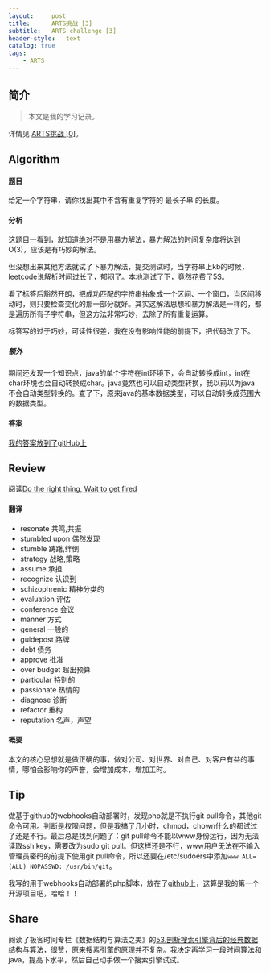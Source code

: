 ```yaml
---
layout:     post
title:      ARTS挑战 [3]
subtitle:   ARTS challenge [3]
header-style:   text
catalog: true
tags:
    - ARTS
---
```


## 简介

> 本文是我的学习记录。

详情见 [ARTS挑战 [0]](https://andongshen.com/2019/03/31/ARTS-0/)。

## Algorithm

#### 题目

给定一个字符串，请你找出其中不含有重复字符的 最长子串 的长度。

#### 分析

这题目一看到，就知道绝对不是用暴力解法，暴力解法的时间复杂度将达到O(3)，应该是有巧妙的解法。

但没想出来其他方法就试了下暴力解法，提交测试时，当字符串上kb的时候，leetcode说解析时间过长了，郁闷了。本地测试了下，竟然花费了5S。

看了标答后豁然开朗，把成功匹配的字符串抽象成一个区间、一个窗口，当区间移动时，则只要检查变化的那一部分就好。其实这解法思想和暴力解法是一样的，都是遍历所有子字符串，但这方法非常巧妙，去除了所有重复运算。

标答写的过于巧妙，可读性很差，我在没有影响性能的前提下，把代码改了下。

##### 额外

期间还发现一个知识点，java的单个字符在int环境下，会自动转换成int，int在char环境也会自动转换成char。java竟然也可以自动类型转换，我以前以为java不会自动类型转换的。查了下，原来java的基本数据类型，可以自动转换成范围大的数据类型。

#### 答案

[我的答案放到了gitHub上](https://github.com/AnthonySAD/leedcode/tree/master/Arithmetic/0003.LongestSubstringWithoutRepeatingCharacters)

## Review

阅读[Do the right thing, Wait to get fired](https://brendansterne.com/2013/07/11/do-the-right-thing-wait-to-get-fired/)

#### 翻译

- resonate 共鸣,共振
- stumbled upon 偶然发现
- stumble 踌躇,绊倒
- strategy 战略,策略
- assume 承担
- recognize 认识到
- schizophrenic 精神分类的
- evaluation 评估
- conference 会议
- manner 方式
- general 一般的
- guidepost 路牌
- debt 债务
- approve 批准
- over budget 超出预算
- particular 特别的
- passionate 热情的
- diagnose 诊断
- refactor 重构
- reputation 名声，声望

#### 概要

本文的核心思想就是做正确的事，做对公司、对世界、对自己、对客户有益的事情，哪怕会影响你的声誉，会增加成本，增加工时。

## Tip

做基于github的webhooks自动部署时，发现php就是不执行git pull命令，其他git命令可用。判断是权限问题，但是我搞了几小时，chmod，chown什么的都试过了还是不行。最后总是找到问题了：git pull命令不能以www身份运行，因为无法读取ssh key，需要改为sudo git pull。但这样还是不行，www用户无法在不输入管理员密码的前提下使用git pull命令，所以还要在/etc/sudoers中添加```www ALL=(ALL)	NOPASSWD: /usr/bin/git```。

我写的用于webhooks自动部署的php脚本，放在了[github](https://github.com/AnthonySAD/webhooks-php)上，这算是我的第一个开源项目吧，哈哈！！

## Share

阅读了极客时间专栏《数据结构与算法之美》的[53.剖析搜索引擎背后的经典数据结构与算法](https://time.geekbang.org/column/article/79433)，很赞，原来搜素引擎的原理并不复杂。我决定再学习一段时间算法和java，提高下水平，然后自己动手做一个搜索引擎试试。